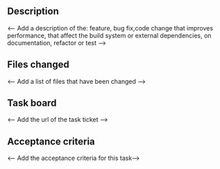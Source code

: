 ## Description

<-- Add a description of the: feature, bug fix,code change that improves performance, that affect the build system or external dependencies, on documentation, refactor or test -->

## Files changed

<-- Add a list of files that have been changed -->

## Task board

<-- Add the url of the task ticket -->

## Acceptance criteria

<-- Add the acceptance criteria for this task-->
